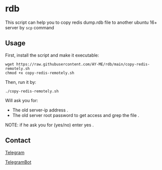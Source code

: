 # rdb

This script can help you to copy redis dump.rdb file to another ubuntu 16+ server by ```scp``` command

## Usage

First, install the script and make it executable:

```
wget https://raw.githubusercontent.com/AY-ME/rdb/main/copy-redis-remotely.sh
chmod +x copy-redis-remotely.sh
```

Then, run it by:

```./copy-redis-remotely.sh```

Will ask you for:
- The old server-ip address .
- The old server root password to get access and grep the file .

NOTE: if he ask you for (yes/no) enter yes .

## Contact 

[Telegram](https://t.me/K6KKK)

[TelegramBot](https://t.me/The_God_FatherBot)

